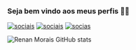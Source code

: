 
### Seja bem vindo aos meus perfis 🤙🏽

[![sociais](https://img.shields.io/badge/LinkedIn-0077B5?style=for-the-badge&logo=linkedin&logoColor=white)](www.linkedin.com/in/renan-morais-388bb7114)
[![sociais](https://img.shields.io/badge/Instagram-E4405F?style=for-the-badge&logo=instagram&logoColor=white)](https://instagram.com/remorais70/)
[![socias](https://img.shields.io/badge/Twitter-1DA1F2?style=for-the-badge&logo=twitter&logoColor=white)](https://twitter.com/RenanMo40736346)

![Renan Morais  GitHub stats](https://github-readme-stats.vercel.app/api?username=RenanMorais70&show_icons=true&theme=merko)



